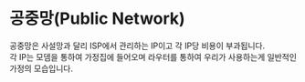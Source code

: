 # 공중망(Public Network)
공중망은 사설망과 달리 ISP에서 관리하는 IP이고 각 IP당 비용이 부과됩니다.  
각 IP는 모뎀을 통하여 가정집에 들어오며 라우터를 통하여 우리가 사용하는게 일반적인 가정의 모습입니다.  